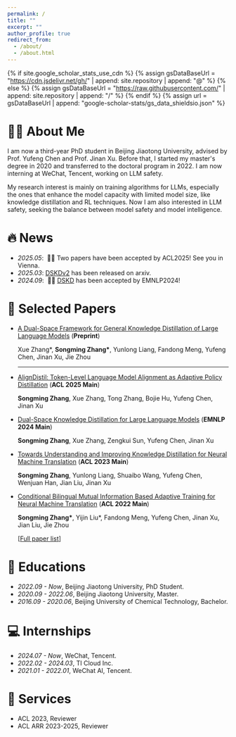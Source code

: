 ```yaml
---
permalink: /
title: ""
excerpt: ""
author_profile: true
redirect_from: 
  - /about/
  - /about.html
---
```


{% if site.google_scholar_stats_use_cdn %}
{% assign gsDataBaseUrl = "https://cdn.jsdelivr.net/gh/" | append: site.repository | append: "@" %}
{% else %}
{% assign gsDataBaseUrl = "https://raw.githubusercontent.com/" | append: site.repository | append: "/" %}
{% endif %}
{% assign url = gsDataBaseUrl | append: "google-scholar-stats/gs_data_shieldsio.json" %}

<span class='anchor' id='about-me'></span>

# 👨‍💻 About Me
I am now a third-year PhD student in Beijing Jiaotong University, advised by Prof. Yufeng Chen and Prof. Jinan Xu. Before that, I started my master's degree in 2020 and transferred to the doctoral program in 2022. I am now interning at WeChat, Tencent, working on LLM safety.

My research interest is mainly on training algorithms for LLMs, especially the ones that enhance the model capacity with limited model size, like knowledge distillation and RL techniques. Now I am also interested in LLM safety, seeking the balance between model safety and model intelligence.


# 🔥 News
- *2025.05*: &nbsp;🎉🎉 Two papers have been accepted by ACL2025! See you in Vienna. 
- *2025.03*: [DSKDv2](https://arxiv.org/abs/2504.11426) has been released on arxiv. 
- *2024.09*: &nbsp;🎉🎉 [DSKD](https://arxiv.org/abs/2406.17328) has been accepted by EMNLP2024! 

# 📝 Selected Papers 

<!-- <div class='paper-box'><div class='paper-box-image'><div><div class="badge">CVPR 2016</div><img src='images/500x300.png' alt="sym" width="100%"></div></div> -->
<!-- <div class='paper-box-text' markdown="1"> -->

- [A Dual-Space Framework for General Knowledge Distillation of Large Language Models](https://arxiv.org/abs/2504.11426) (**Preprint**)

  Xue Zhang*, **Songming Zhang\***, Yunlong Liang, Fandong Meng, Yufeng Chen, Jinan Xu, Jie Zhou

  ---

- [AlignDistil: Token-Level Language Model Alignment as Adaptive Policy Distillation](https://arxiv.org/abs/2503.02832) (**ACL 2025 Main**)

  **Songming Zhang**, Xue Zhang, Tong Zhang, Bojie Hu, Yufeng Chen, Jinan Xu

- [Dual-Space Knowledge Distillation for Large Language Models](https://arxiv.org/abs/2406.17328) (**EMNLP 2024 Main**)

  **Songming Zhang**, Xue Zhang, Zengkui Sun, Yufeng Chen, Jinan Xu

- [Towards Understanding and Improving Knowledge Distillation
for Neural Machine Translation](https://arxiv.org/abs/2305.08096) (**ACL 2023 Main**)

  **Songming Zhang**, Yunlong Liang, Shuaibo Wang, Yufeng Chen, Wenjuan Han, Jian Liu, Jinan Xu

- [Conditional Bilingual Mutual Information Based Adaptive Training for Neural Machine Translation](https://arxiv.org/abs/2203.02951) (**ACL 2022 Main**)

  **Songming Zhang\***, Yijin Liu*, Fandong Meng, Yufeng Chen, Jinan Xu, Jian Liu, Jie Zhou

  [[Full paper list](https://scholar.google.com/citations?user=u_bYOuYAAAAJ&hl=zh-CN)]

<!-- [**Project**](https://scholar.google.com/citations?view_op=view_citation&hl=zh-CN&user=DhtAFkwAAAAJ&citation_for_view=DhtAFkwAAAAJ:ALROH1vI_8AC) <strong><span class='show_paper_citations' data='DhtAFkwAAAAJ:ALROH1vI_8AC'></span></strong>
- Lorem ipsum dolor sit amet, consectetur adipiscing elit. Vivamus ornare aliquet ipsum, ac tempus justo dapibus sit amet. 
</div>
</div> -->

<!-- - [Lorem ipsum dolor sit amet, consectetur adipiscing elit. Vivamus ornare aliquet ipsum, ac tempus justo dapibus sit amet](https://github.com), A, B, C, **CVPR 2020** -->

<!-- # 🎖 Honors and Awards
- *2021.10* Lorem ipsum dolor sit amet, consectetur adipiscing elit. Vivamus ornare aliquet ipsum, ac tempus justo dapibus sit amet. 
- *2021.09* Lorem ipsum dolor sit amet, consectetur adipiscing elit. Vivamus ornare aliquet ipsum, ac tempus justo dapibus sit amet.  -->

# 📖 Educations
- *2022.09 - Now*, Beijing Jiaotong University, PhD Student. 
- *2020.09 - 2022.06*, Beijing Jiaotong University, Master.
- *2016.09 - 2020.06*, Beijing University of Chemical Technology, Bachelor. 

<!-- # 💬 Invited Talks
- *2021.06*, Lorem ipsum dolor sit amet, consectetur adipiscing elit. Vivamus ornare aliquet ipsum, ac tempus justo dapibus sit amet. 
- *2021.03*, Lorem ipsum dolor sit amet, consectetur adipiscing elit. Vivamus ornare aliquet ipsum, ac tempus justo dapibus sit amet.  \| [\[video\]](https://github.com/) -->

# 💻 Internships
- *2024.07 - Now*, WeChat, Tencent.
- *2022.02 - 2024.03*, TI Cloud Inc.
- *2021.01 - 2022.01*, WeChat AI, Tencent.

# 🔖 Services
- ACL 2023, Reviewer
- ACL ARR 2023-2025, Reviewer
